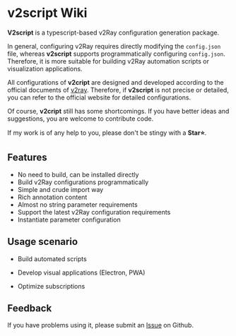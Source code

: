 # v2script Wiki

**V2script** is a typescript-based v2Ray configuration generation package.

In general, configuring v2Ray requires directly modifying the `config.json` file, whereas **v2script** supports programmatically configuring `config.json`. Therefore, it is more suitable for building v2Ray automation scripts or visualization applications.

All configurations of **v2cript** are designed and developed according to the official documents of [v2ray](https://www.v2fly.org/). Therefore, if **v2script** is not precise or detailed, you can refer to the official website for detailed configurations.

Of course, **v2cript** still has some shortcomings. If you have better ideas and suggestions, you are welcome to contribute code.

If my work is of any help to you, please don't be stingy with a **Star⭐**.

## Features

* No need to build, can be installed directly
* Build v2Ray configurations programmatically
* Simple and crude import way
* Rich annotation content
* Almost no string parameter requirements
* Support the latest v2Ray configuration requirements
* Instantiate parameter configuration

## Usage scenario

* Build automated scripts
* Develop visual applications (Electron, PWA)

* Optimize subscriptions

## Feedback

If you have problems using it, please submit an [Issue](https://github.com/See-Night/v2script/issues/new) on Github.
